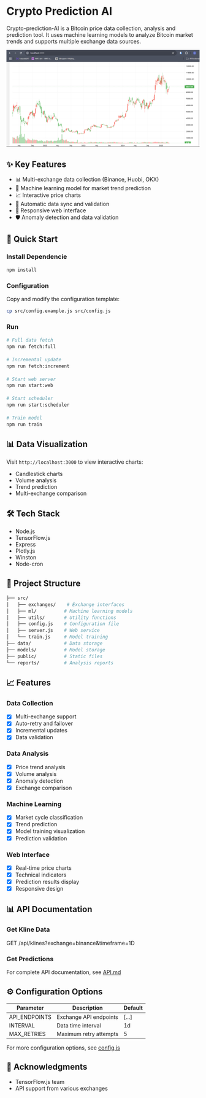 # Crypto Prediction AI

Crypto-prediction-AI is a Bitcoin price data collection, analysis and prediction tool. It uses machine learning models to analyze Bitcoin market trends and supports multiple exchange data sources.

![Analysis Screenshot](https://raw.githubusercontent.com/sabhi728/Crypto-prediction-AI/refs/heads/main/screenshot/bitcoin.png)

## ✨ Key Features

- 📊 Multi-exchange data collection (Binance, Huobi, OKX)
- 🤖 Machine learning model for market trend prediction
- 📈 Interactive price charts
- 🔄 Automatic data sync and validation
- 📱 Responsive web interface
- 🛡️ Anomaly detection and data validation

## 🚀 Quick Start

### Install Dependencie

```bash
npm install
```

### Configuration

Copy and modify the configuration template:

```bash
cp src/config.example.js src/config.js
```

### Run

```bash
# Full data fetch
npm run fetch:full

# Incremental update
npm run fetch:increment

# Start web server
npm run start:web

# Start scheduler
npm run start:scheduler

# Train model
npm run train
```

## 📊 Data Visualization

Visit `http://localhost:3000` to view interactive charts:

- Candlestick charts
- Volume analysis
- Trend prediction
- Multi-exchange comparison

## 🛠️ Tech Stack

- Node.js
- TensorFlow.js
- Express
- Plotly.js
- Winston
- Node-cron

## 📁 Project Structure

```bash
├── src/
│   ├── exchanges/    # Exchange interfaces
│   ├── ml/          # Machine learning models
│   ├── utils/       # Utility functions
│   ├── config.js    # Configuration file
│   ├── server.js    # Web service
│   └── train.js     # Model training
├── data/            # Data storage
├── models/          # Model storage
├── public/          # Static files
└── reports/         # Analysis reports
```

## 📈 Features

### Data Collection
- [x] Multi-exchange support
- [x] Auto-retry and failover
- [x] Incremental updates
- [x] Data validation

### Data Analysis
- [x] Price trend analysis
- [x] Volume analysis
- [x] Anomaly detection
- [x] Exchange comparison

### Machine Learning
- [x] Market cycle classification
- [x] Trend prediction
- [x] Model training visualization
- [x] Prediction validation

### Web Interface
- [x] Real-time price charts
- [x] Technical indicators
- [x] Prediction results display
- [x] Responsive design

## 📊 API Documentation

### Get Kline Data
GET /api/klines?exchange=binance&timeframe=1D

### Get Predictions

For complete API documentation, see [API.md](docs/API.md)

## ⚙️ Configuration Options

| Parameter | Description | Default |
|-----------|-------------|---------|
| API_ENDPOINTS | Exchange API endpoints | [...] |
| INTERVAL | Data time interval | 1d |
| MAX_RETRIES | Maximum retry attempts | 5 |

For more configuration options, see [config.js](src/config.js)

## 🙏 Acknowledgments

- TensorFlow.js team
- API support from various exchanges 
